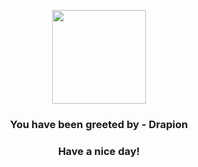 <p align="center">
            <img src="https://raw.githubusercontent.com/PokeAPI/sprites/master/sprites/pokemon/452.png" width="150" height="150">
          </p>
          <h3 align="center">You have been greeted by - <b>Drapion</b></h3>
          <h3 align="center">Have a nice day!</h3>
        